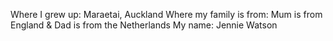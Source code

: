 Where I grew up: Maraetai, Auckland 
Where my family is from: Mum is from England & Dad is from the Netherlands
My name: Jennie Watson